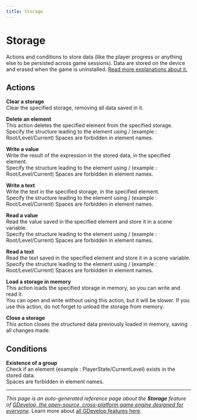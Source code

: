 ```yaml
---
title: Storage
---
```

# Storage

Actions and conditions to store data (like the player progress or anything else to be persisted across game sessions). Data are stored on the device and erased when the game is uninstalled. [Read more explanations about it.](https://wiki.gdevelop.io/gdevelop5/all-features/storage)

## Actions

**Clear a storage**  
Clear the specified storage, removing all data saved in it.

**Delete an element**  
This action deletes the specified element from the specified storage.  
Specify the structure leading to the element using / (example : Root/Level/Current)
Spaces are forbidden in element names.

**Write a value**  
Write the result of the expression in the stored data, in the specified element.  
Specify the structure leading to the element using / (example : Root/Level/Current)
Spaces are forbidden in element names.

**Write a text**  
Write the text in the specified storage, in the specified element.  
Specify the structure leading to the element using / (example : Root/Level/Current)
Spaces are forbidden in element names.

**Read a value**  
Read the value saved in the specified element and store it in a scene variable.  
Specify the structure leading to the element using / (example : Root/Level/Current)
Spaces are forbidden in element names.

**Read a text**  
Read the text saved in the specified element and store it in a scene variable.  
Specify the structure leading to the element using / (example : Root/Level/Current)
Spaces are forbidden in element names.

**Load a storage in memory**  
This action loads the specified storage in memory, so you can write and read it.  
You can open and write without using this action, but it will be slower.
If you use this action, do not forget to unload the storage from memory.

**Close a storage**  
This action closes the structured data previously loaded in memory, saving all changes made.

## Conditions

**Existence of a group**  
Check if an element (example : PlayerState/CurrentLevel) exists in the stored data.  
Spaces are forbidden in element names.



---
*This page is an auto-generated reference page about the **Storage** feature of [GDevelop, the open-source, cross-platform game engine designed for everyone](https://gdevelop.io/).* Learn more about [all GDevelop features here](/gdevelop5/all-features).